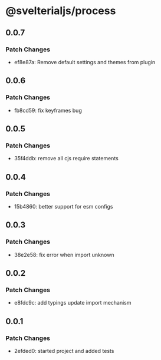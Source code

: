 # @svelterialjs/process

## 0.0.7

### Patch Changes

- ef8e87a: Remove default settings and themes from plugin

## 0.0.6

### Patch Changes

- fb8cd59: fix keyframes bug

## 0.0.5

### Patch Changes

- 35f4ddb: remove all cjs require statements

## 0.0.4

### Patch Changes

- 15b4860: better support for esm configs

## 0.0.3

### Patch Changes

- 38e2e58: fix error when import unknown

## 0.0.2

### Patch Changes

- e8fdc9c: add typings
  update import mechanism

## 0.0.1

### Patch Changes

- 2efded0: started project and added tests
